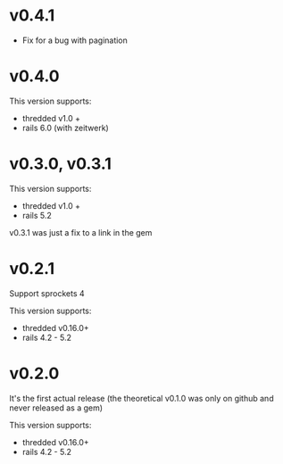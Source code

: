 # v0.4.1

* Fix for a bug with pagination

# v0.4.0

This version supports:

* thredded v1.0 +
* rails 6.0 (with zeitwerk)

# v0.3.0, v0.3.1

This version supports:

* thredded v1.0 +
* rails 5.2

v0.3.1 was just a fix to a link in the gem

# v0.2.1

Support sprockets 4

This version supports:
 
 * thredded v0.16.0+
 * rails 4.2 - 5.2

# v0.2.0

It's the first actual release (the theoretical v0.1.0 was only on github and never released as a gem)

This version supports:
 
 * thredded v0.16.0+
 * rails 4.2 - 5.2

